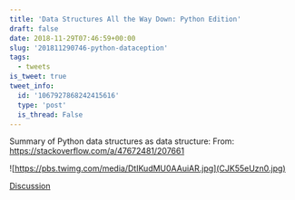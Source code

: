 ```yaml
---
title: 'Data Structures All the Way Down: Python Edition'
draft: false
date: 2018-11-29T07:46:59+00:00
slug: '201811290746-python-dataception'
tags:
  - tweets
is_tweet: true
tweet_info:
  id: '1067927868242415616'
  type: 'post'
  is_thread: False
---
```




Summary of Python data structures as data structure:
From: <https://stackoverflow.com/a/47672481/207661> 

![https://pbs.twimg.com/media/DtIKudMU0AAuiAR.jpg](CJK55eUzn0.jpg)

[Discussion](https://x.com/sytelus/status/1067927868242415616)
